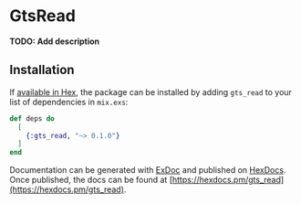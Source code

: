 # GtsRead

**TODO: Add description**

## Installation

If [available in Hex](https://hex.pm/docs/publish), the package can be installed
by adding `gts_read` to your list of dependencies in `mix.exs`:

```elixir
def deps do
  [
    {:gts_read, "~> 0.1.0"}
  ]
end
```

Documentation can be generated with [ExDoc](https://github.com/elixir-lang/ex_doc)
and published on [HexDocs](https://hexdocs.pm). Once published, the docs can
be found at [https://hexdocs.pm/gts_read](https://hexdocs.pm/gts_read).

